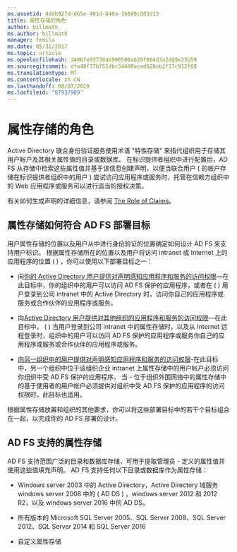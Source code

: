 ```yaml
---
ms.assetid: 4ddb927d-d65e-491d-840a-16049c083d13
title: 属性存储的角色
author: billmath
ms.author: billmath
manager: femila
ms.date: 05/31/2017
ms.topic: article
ms.openlocfilehash: 3486fe03738ab906580a629f084d3a2dd9e25b59
ms.sourcegitcommit: dfa48f77b751dbc34409aced628eb2f17c912f08
ms.translationtype: MT
ms.contentlocale: zh-CN
ms.lasthandoff: 08/07/2020
ms.locfileid: "87937909"
---
```

# <a name="the-role-of-attribute-stores"></a>属性存储的角色
Active Directory 联合身份验证服务使用术语 "特性存储" 来指代组织用于存储其用户帐户及其相关属性值的目录或数据库。 在标识提供者组织中进行配置后，AD FS 从存储中检索这些属性值并基于该信息创建声明，以便当联合用户 \( 的帐户存储在标识提供者组织中的用户 \) 尝试访问应用程序或服务时，托管在信赖方组织中的 Web 应用程序或服务可以进行适当的授权决策。

有关如何生成声明的详细信息，请参阅 [The Role of Claims](The-Role-of-Claims.md)。

## <a name="how-attribute-stores-fit-in-with-your-ad-fs-deployment-goals"></a>属性存储如何符合 AD FS 部署目标
用户属性存储的位置以及用户从中进行身份验证的位置确定如何设计 AD FS 来支持用户标识。 根据属性存储所在的位置以及用户将访问 intranet 或 Internet 上的应用程序的位置 \( \) ，你可以使用以下部署目标之一：

-   向[你的 Active Directory 用户提供对声明感知应用程序和服务的访问权限](/previous-versions/windows/it-pro/windows-server-2012-R2-and-2012/dd807071(v=ws.11))—在此目标中，你的组织中的用户可以访问 AD FS 保护的应用程序，或者在 \( \) 用户登录到公司 intranet 中的 Active Directory 时，访问你自己的应用程序或服务或合作伙伴的应用程序或服务。

-   向[Active Directory 用户提供对其他组织的应用程序和服务的访问权限](/previous-versions/windows/it-pro/windows-server-2012-R2-and-2012/dd807123(v=ws.11))—在此目标中， \( \) 当用户登录到公司 intranet 中的属性存储时，以及从 Internet 远程登录时，组织中的用户可以访问 AD FS 保护的应用程序或服务你自己的应用程序或服务或合作伙伴的应用程序或服务。

-   [向另一组织中的用户提供对声明感知应用程序和服务的访问权限](/previous-versions/windows/it-pro/windows-server-2012-R2-and-2012/dd807099(v=ws.11))-在此目标中，另一个组织中位于该组织企业 intranet 上属性存储中的用户帐户必须访问你组织中受 AD FS 保护的应用程序。 当 \- 位于组织外围网络中的属性存储中的基于使用者的用户帐户必须提供对组织中受 AD FS 保护的应用程序的访问权限时，此目标也适用。

根据属性存储放置和组织的其他要求，你可以将这些部署目标中的若干个目标组合在一起，以完成你的 AD FS 部署的设计。

## <a name="attribute-stores-that-are-supported-by-ad-fs"></a>AD FS 支持的属性存储
AD FS 支持范围广泛的目录和数据库存储，可用于提取管理员 \- 定义的属性值并使用这些值填充声明。 AD FS 支持任何以下目录或数据库作为属性存储：

-   Windows server 2003 中的 Active Directory，Active Directory 域服务 windows server 2008 中的 \( AD DS \) ，windows server 2012 和 2012 R2，以及 windows server 2016 中的 AD DS。

-   所有版本的 Microsoft SQL Server 2005、SQL Server 2008、SQL Server 2012、SQL Server 2014 和 SQL Server 2016

-   自定义属性存储

